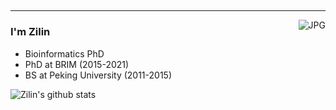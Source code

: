 ## 

---
<img align="right" alt="JPG" src="https://user-images.githubusercontent.com/17135904/100102584-c7feb100-2e9e-11eb-9d12-0620951a77f6.jpg" />

### I'm Zilin

* Bioinformatics PhD
* PhD at BRIM (2015-2021)
* BS at Peking University (2011-2015)







![Zilin's github stats](https://github-readme-stats.vercel.app/api?username=renzilin&count_private=true&show_icons=true)

